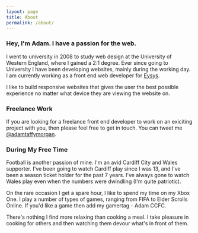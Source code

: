 ```yaml
---
layout: page
title: About
permalink: /about/
---
```


### Hey, I'm Adam. I have a passion for the web.

I went to university in 2008 to study web design at the University of Western England, where I gained a 2:1 degree. Ever since going to University I have been developing websites, mainly during the working day. I am currently working as a front end web developer for [Eysys](http://www.eysys.com).

I like to build responsive websites that gives the user the best possible experience no matter what device they are viewing the website on. 

### Freelance Work

If you are looking for a freelance front end developer to work on an exiciting project with you, then please feel free to get in touch. You can tweet me [@adamtaffymorgan](https://twitter.com/adamtaffymorgan).

### During My Free Time

Football is another passion of mine. I'm an avid Cardiff City and Wales supporter. I've been going to watch Cardiff play since I was 13, and I've been a season ticket holder for the past 7 years. I've always gone to watch Wales play even when the numbers were dwindling (I'm quite patriotic). 

On the rare occasion I get a spare hour, I like to spend my time on my Xbox One. I play a number of types of games, ranging from FIFA to Elder Scrolls Online. If you'd like a game then add my gamertag - Adam CCFC. 

There's nothing I find more relaxing than cooking a meal. I take pleasure in cooking for others and then watching them devour what's in front of them. 
